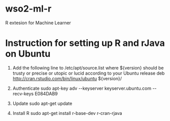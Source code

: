 wso2-ml-r
=========

R extesion for Machine Learner


Instruction for setting up R and rJava on Ubuntu
================================================

1. Add the following line to /etc/apt/source.list where ${version} should be trusty or precise or utopic or lucid according to your Ubuntu release 
deb http://cran.rstudio.com/bin/linux/ubuntu ${version}/

2. Authenticate 
sudo apt-key adv --keyserver keyserver.ubuntu.com --recv-keys E084DAB9

3. Update 
sudo apt-get update

4. Install R 
sudo apt-get install r-base-dev r-cran-rjava